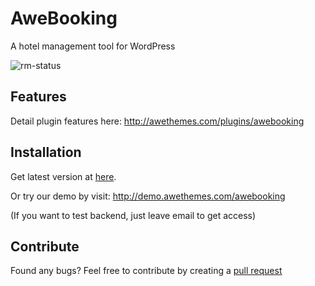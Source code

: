 # AweBooking

A hotel management tool for WordPress

![rm-status](https://user-images.githubusercontent.com/1529454/27292370-7c52c392-553d-11e7-80de-b3397a50e958.png)

## Features

Detail plugin features here: http://awethemes.com/plugins/awebooking

## Installation

Get latest version at [here](https://wordpress.org/plugins/awebooking/).

Or try our demo by visit: http://demo.awethemes.com/awebooking

(If you want to test backend, just leave email to get access)

## Contribute

Found any bugs? Feel free to contribute by creating a [pull request](https://github.com/awethemes/awebooking/pulls)
